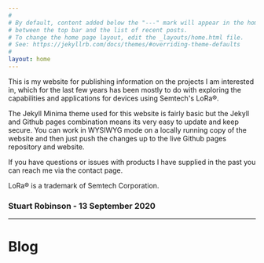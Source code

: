 ```yaml
---
#
# By default, content added below the "---" mark will appear in the home page
# between the top bar and the list of recent posts.
# To change the home page layout, edit the _layouts/home.html file.
# See: https://jekyllrb.com/docs/themes/#overriding-theme-defaults
#
layout: home
---
```


This is my website for publishing information on the projects I am interested in, which for the last few years has been mostly to do with exploring the capabilities and applications for devices using Semtech's LoRa®. 

The Jekyll Minima theme used for this website is fairly basic but the Jekyll and Github pages combination means its very easy to update and keep secure. You can work in WYSIWYG mode on a locally running copy of the website and then just push the changes up to the live Github pages repository and website. 

If you have questions or issues with products I have supplied in the past you can reach me via the contact page. 

LoRa® is a trademark of Semtech Corporation.



### **Stuart Robinson - 13 September 2020**


----------


# **Blog** 